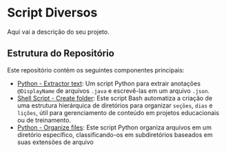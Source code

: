 # Script Diversos

Aqui vai a descrição do seu projeto.

## Estrutura do Repositório

Este repositório contém os seguintes componentes principais:

- [Python - Extractor text](./markdown-files/display_name_extractor.md): Um script Python para extrair anotações `@DisplayName` de arquivos `.java` e escrevê-las em um arquivo `.json`.
- [Shell Script - Create folder](./markdown-files/create-folder.md): Este script Bash automatiza a criação de uma estrutura hierárquica de diretórios para organizar `seções`, `dias` e `lições`, útil para gerenciamento de conteúdo em projetos educacionais ou de treinamento.
- [Python - Organize files](./markdown-files/organize_files.md): Este script Python organiza arquivos em um diretório específico, classificando-os em subdiretórios baseados em suas extensões de arquivo

<!-- Por favor, veja o [README](./sub-README.md) no diretório do script `DisplayNameExtractor` para mais detalhes. -->
